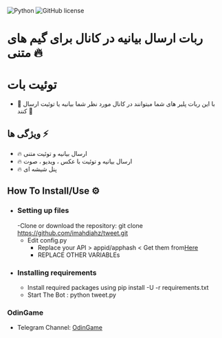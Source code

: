 ![Python](https://img.shields.io/badge/python-3670A0?style=for-the-badge&logo=python&logoColor=ffdd54) ![GitHub license](https://github.com/imahdiahz/tweet/blob/master/LICENSE)

<!-- ![GitHub forks](https://github.com/imahdiahz/tweet/network/members)

![GitHub stars](https://github.com/imahdiahz/tweet/stargazers) -->
# ربات ارسال بیانیه در کانال برای گیم های متنی 🔥
# توئیت بات 
- 🔱 با این ربات پلیر های شما میتوانند در کانال مورد نظر شما بیانیه یا توئیت ارسال کنند 🔱
## ویژگی ها ⚡️
   - 🔥 ارسال بیانیه و توئیت متنی
   - 🔥 ارسال بیانیه و توئیت با عکس ، ویدیو ، صوت
   - 🔥 پنل شیشه ای
## How To Install/Use  ⚙️
- ### Setting up files
    -Clone or download the repository: git clone https://github.com/imahdiahz/tweet.git
    - Edit config.py   
        - Replace your API  > appid/apphash < Get them from[Here](https://my.telegram.org)
        - REPLACE OTHER VARIABLEs 
- ### Installing requirements
    - Install required packages using pip install -U -r requirements.txt
    - Start The Bot : python tweet.py
### OdinGame
- Telegram Channel: [OdinGame](https://t.me/odin_game)